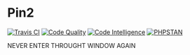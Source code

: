 # Pin2

[![Travis CI](https://travis-ci.org/joesama/pintu.svg?branch=master)](https://travis-ci.org/joesama/pintu)
[![Code Quality](https://scrutinizer-ci.com/g/joesama/pintu/badges/quality-score.png?b=master)](https://scrutinizer-ci.com/g/joesama/pintu/?branch=master)
[![Code Intelligence](https://scrutinizer-ci.com/g/joesama/pintu/badges/code-intelligence.svg?b=master)](https://scrutinizer-ci.com/code-intelligence)
[![PHPSTAN](https://github.com/joesama/pintu/workflows/PHPStan/badge.svg)](https://github.com/joesama/pintu/actions)

NEVER ENTER THROUGHT WINDOW AGAIN
